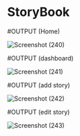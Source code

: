 # StoryBook

#OUTPUT (Home)

![Screenshot (240)](https://github.com/riddhirewatkar/StoryBook/assets/94976765/8006df12-764f-405f-9ff8-0ed2d3af5f47)


#OUTPUT (dashboard)

![Screenshot (241)](https://github.com/riddhirewatkar/StoryBook/assets/94976765/0535a32e-8ff8-48c2-be1f-a7986b1c9a97)


#OUTPUT (add story)

![Screenshot (242)](https://github.com/riddhirewatkar/StoryBook/assets/94976765/84a9ad82-9490-44e8-9b37-f625ce9ee0b2)


#OUTPUT (edit story)

![Screenshot (243)](https://github.com/riddhirewatkar/StoryBook/assets/94976765/63fc7fd0-b0ea-42a2-9bb7-eb74879e9648)
